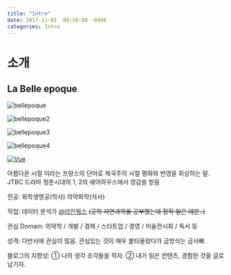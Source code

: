 ```yaml
---
title: "Intro"
date: 2017-11-01  09:50:00 -0400
categories: Intro
---
```


# 소개

## La Belle epoque

![bellepoque](./aseets/images/belleepoque.jpg)

![bellepoque2](../aseets/images/belleepoque.jpg)

![bellepoque3](./aseets/images/scikit.png)

![bellepoque4](../aseets/images/scikit.png)

[![Vue](/images/vue.png)](https://kr.vuejs.org/)


아름다운 시절 이라는 프랑스의 단어로 제국주의 시절 평화와 번영을 회상하는 말. JTBC 드라마 청춘시대의 1, 2의 쉐어하우스에서 영감을 받음

전공: 화학생명공(학사) 의약화학(석사)

직업: 데이터 분석가 [@라인웍스](https://linewalks.com/)
~~(공학 자연과학을 공부했는데 정작 일은 데분..)~~

관심 Domain: 의약학 / 개발 / 경제 / 스타트업 / 경영 / 미술전시회 / 독서 등

성격: 다반사에 관심이 많음. 관심있는 것이 매우 붙타올랐다가 금방식는 금사빠.

블로그의 지향성: ① 나의 생각 조각들을 적자. ② 내가 읽은 컨텐츠, 경험한 것을 글로 남기자.